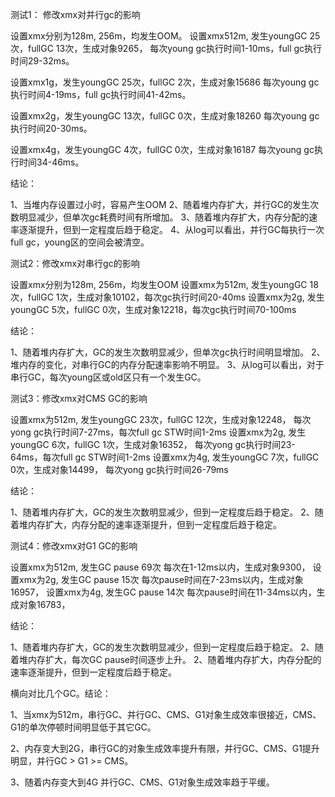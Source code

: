 测试1： 修改xmx对并行gc的影响

设置xmx分别为128m, 256m，均发生OOM。
设置xmx512m, 发生youngGC 25次，fullGC 13次，生成对象9265，
             每次young gc执行时间1-10ms，full gc执行时间29-32ms。

设置xmx1g，发生youngGC 25次，fullGC 2次，生成对象15686
           每次young gc执行时间4-19ms，full gc执行时间41-42ms。

设置xmx2g，发生youngGC 13次，fullGC 0次，生成对象18260
           每次young gc执行时间20-30ms。

设置xmx4g，发生youngGC 4次，fullGC 0次，生成对象16187
           每次young gc执行时间34-46ms。

结论：

1、当堆内存设置过小时，容易产生OOM
2、随着堆内存扩大，并行GC的发生次数明显减少，但单次gc耗费时间有所增加。
3、随着堆内存扩大，内存分配的速率逐渐提升，但到一定程度后趋于稳定。
4、从log可以看出，并行GC每执行一次full gc，young区的空间会被清空。



测试2：修改xmx对串行gc的影响

设置xmx分别为128m, 256m，均发生OOM
设置xmx为512m, 发生youngGC 18次，fullGC 1次，生成对象10102，每次gc执行时间20-40ms
设置xmx为2g, 发生youngGC 5次，fullGC 0次，生成对象12218，每次gc执行时间70-100ms

结论：

1、随着堆内存扩大，GC的发生次数明显减少，但单次gc执行时间明显增加。
2、堆内存的变化，对串行GC的内存分配速率影响不明显。
3、从log可以看出，对于串行GC，每次young区或old区只有一个发生GC。



测试3：修改xmx对CMS GC的影响

设置xmx为512m, 发生youngGC 23次，fullGC 12次，生成对象12248，
    每次yong gc执行时间7-27ms，每次full gc STW时间1-2ms
设置xmx为2g, 发生youngGC 6次，fullGC 1次，生成对象16352，
	每次yong gc执行时间23-64ms，每次full gc STW时间1-2ms
设置xmx为4g, 发生youngGC 7次，fullGC 0次，生成对象14499，
	每次yong gc执行时间26-79ms

结论：

1、随着堆内存扩大，GC的发生次数明显减少，但到一定程度后趋于稳定。
2、随着堆内存扩大，内存分配的速率逐渐提升，但到一定程度后趋于稳定。





测试4：修改xmx对G1 GC的影响

设置xmx为512m, 发生GC pause 69次 每次在1-12ms以内，生成对象9300，
设置xmx为2g, 发生GC pause 15次 每次pause时间在7-23ms以内，生成对象16957，
设置xmx为4g, 发生GC pause 14次 每次pause时间在11-34ms以内，生成对象16783，

结论：

1、随着堆内存扩大，GC的发生次数明显减少，但到一定程度后趋于稳定。
2、随着堆内存扩大，每次GC pause时间逐步上升。
2、随着堆内存扩大，内存分配的速率逐渐提升，但到一定程度后趋于稳定。




横向对比几个GC。结论：

1、当xmx为512m，串行GC、并行GC、CMS、G1对象生成效率很接近，CMS、G1的单次停顿时间明显低于其它GC。

2、内存变大到2G，串行GC的对象生成效率提升有限，并行GC、CMS、G1提升明显，并行GC > G1 >= CMS。

3、随着内存变大到4G 并行GC、CMS、G1对象生成效率趋于平缓。
